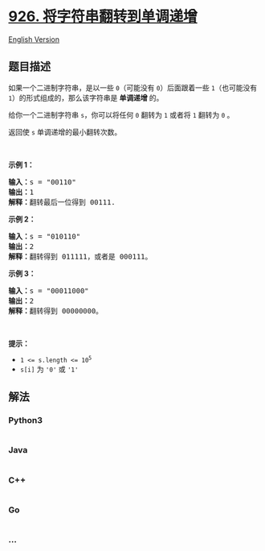 # [926. 将字符串翻转到单调递增](https://leetcode.cn/problems/flip-string-to-monotone-increasing)

[English Version](/solution/0900-0999/0926.Flip%20String%20to%20Monotone%20Increasing/README_EN.md)

## 题目描述

<!-- 这里写题目描述 -->

<p>如果一个二进制字符串，是以一些 <code>0</code>（可能没有 <code>0</code>）后面跟着一些 <code>1</code>（也可能没有 <code>1</code>）的形式组成的，那么该字符串是 <strong>单调递增 </strong>的。</p>

<p>给你一个二进制字符串 <code>s</code>，你可以将任何 <code>0</code> 翻转为 <code>1</code> 或者将 <code>1</code> 翻转为 <code>0</code> 。</p>

<p>返回使 <code>s</code> 单调递增的最小翻转次数。</p>

<p>&nbsp;</p>

<p><strong>示例 1：</strong></p>

<pre>
<strong>输入：</strong>s = "00110"
<strong>输出：</strong>1
<strong>解释：</strong>翻转最后一位得到 00111.
</pre>

<p><strong>示例 2：</strong></p>

<pre>
<strong>输入：</strong>s = "010110"
<strong>输出：</strong>2
<strong>解释：</strong>翻转得到 011111，或者是 000111。
</pre>

<p><strong>示例 3：</strong></p>

<pre>
<strong>输入：</strong>s = "00011000"
<strong>输出：</strong>2
<strong>解释：</strong>翻转得到 00000000。
</pre>

<p>&nbsp;</p>

<p><strong>提示：</strong></p>

<ul>
	<li><code>1 &lt;= s.length &lt;= 10<sup>5</sup></code></li>
	<li><code>s[i]</code> 为 <code>'0'</code> 或 <code>'1'</code></li>
</ul>


## 解法

<!-- 这里可写通用的实现逻辑 -->

<!-- tabs:start -->

### **Python3**

<!-- 这里可写当前语言的特殊实现逻辑 -->

```python

```

### **Java**

<!-- 这里可写当前语言的特殊实现逻辑 -->

```java

```

### **C++**

```cpp

```

### **Go**

```go

```

### **...**

```

```

<!-- tabs:end -->